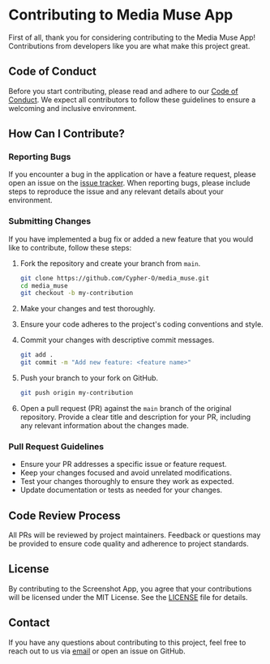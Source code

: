 # Contributing to Media Muse App

First of all, thank you for considering contributing to the Media Muse App! Contributions from developers like you are what make this project great.

## Code of Conduct

Before you start contributing, please read and adhere to our [Code of Conduct](CODE_OF_CONDUCT.md). We expect all contributors to follow these guidelines to ensure a welcoming and inclusive environment.

## How Can I Contribute?

### Reporting Bugs

If you encounter a bug in the application or have a feature request, please open an issue on the [issue tracker](https://github.com/Cypher-O/media_muse/issues). When reporting bugs, please include steps to reproduce the issue and any relevant details about your environment.

### Submitting Changes

If you have implemented a bug fix or added a new feature that you would like to contribute, follow these steps:

1. Fork the repository and create your branch from `main`.

    ```bash
    git clone https://github.com/Cypher-O/media_muse.git
    cd media_muse
    git checkout -b my-contribution
    ```

2. Make your changes and test thoroughly.

3. Ensure your code adheres to the project's coding conventions and style.

4. Commit your changes with descriptive commit messages.

    ```bash
    git add .
    git commit -m "Add new feature: <feature name>"
    ```

5. Push your branch to your fork on GitHub.

    ```bash
    git push origin my-contribution
    ```

6. Open a pull request (PR) against the `main` branch of the original repository. Provide a clear title and description for your PR, including any relevant information about the changes made.

### Pull Request Guidelines

- Ensure your PR addresses a specific issue or feature request.
- Keep your changes focused and avoid unrelated modifications.
- Test your changes thoroughly to ensure they work as expected.
- Update documentation or tests as needed for your changes.

## Code Review Process

All PRs will be reviewed by project maintainers. Feedback or questions may be provided to ensure code quality and adherence to project standards.

## License

By contributing to the Screenshot App, you agree that your contributions will be licensed under the MIT License. See the [LICENSE](LICENSE) file for details.

## Contact

If you have any questions about contributing to this project, feel free to reach out to us via [email](mailto:awodejiolumidekolade@gmail.com) or open an issue on GitHub.
